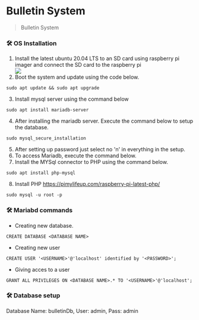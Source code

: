 # Bulletin System
>Bulletin System

### :hammer_and_wrench: OS Installation
1. Install the latest ubuntu 20.04 LTS to an SD card using raspberry pi imager and connect the SD card to the raspberry pi
    <div>
      <img src='https://user-images.githubusercontent.com/77730490/195964670-a37b4e39-271e-4608-b31d-fdfc40e02273.png'/>
    </div>
2. Boot the system and update using the code below.
```
sudo apt update && sudo apt upgrade
```
3. Install mysql server using the command below
```
sudo apt install mariadb-server
```
4. After installing the mariadb server. Execute the command below to setup the database.
```
sudo mysql_secure_installation
```
5. After setting up password just select no 'n' in everything in the setup.
6. To access Mariadb, execute the command below.
7. Install the MYSql connector to PHP using the command below.
```
sudo apt install php-mysql
```
8. Install PHP https://pimylifeup.com/raspberry-pi-latest-php/

```
sudo mysql -u root -p
```
### :hammer_and_wrench: Mariabd commands
- Creating new database.
```
CREATE DATABASE <DATABASE NAME>
```
- Creating new user
```
CREATE USER '<USERNAME>'@'localhost' identified by '<PASSWORD>';
```
- Giving acces to a user
```
GRANT ALL PRIVILEGES ON <DATABASE NAME>.* TO '<USERNAME>'@'localhost';
```
### :hammer_and_wrench: Database setup
Database Name: bulletinDb,
User: admin,
Pass: admin








